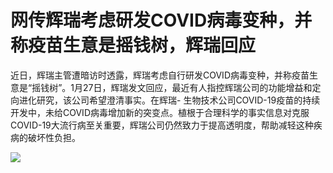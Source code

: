 # 网传辉瑞考虑研发COVID病毒变种，并称疫苗生意是摇钱树，辉瑞回应

近日，辉瑞主管遭暗访时透露，辉瑞考虑自行研发COVID病毒变种，并称疫苗生意是“摇钱树”。1月27日，辉瑞发文回应，最近有人指控辉瑞公司的功能增益和定向进化研究，该公司希望澄清事实。在辉瑞-
生物技术公司COVID-19疫苗的持续开发中，未给COVID病毒增加新的突变点。植根于合理科学的事实信息对克服COVID-19大流行病至关重要，辉瑞公司仍然致力于提高透明度，帮助减轻这种疾病的破坏性负担。

![](https://inews.gtimg.com/newsapp_bt/0/15632011763/1000)

